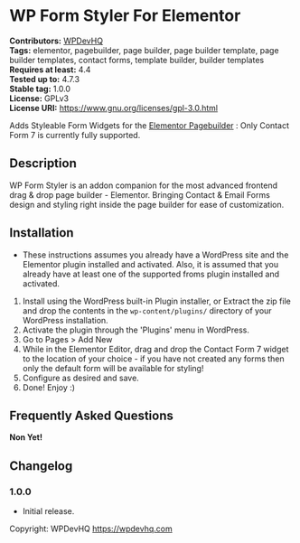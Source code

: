 # WP Form Styler For Elementor


**Contributors:** [WPDevHQ](https://wpdevhq.com)   
**Tags:** elementor, pagebuilder, page builder, page builder template, page builder templates, contact forms, template builder, builder templates   
**Requires at least:** 4.4  
**Tested up to:** 4.7.3  
**Stable tag:** 1.0.0  
**License:** GPLv3  
**License URI:** https://www.gnu.org/licenses/gpl-3.0.html   

Adds Styleable Form Widgets for the [Elementor Pagebuilder](https://github.com/pojome/elementor) : Only Contact Form 7 is currently fully supported.

## Description ##
WP Form Styler is an addon companion for the most advanced frontend drag & drop page builder - Elementor. Bringing Contact & Email Forms design and styling right inside the page builder for ease of customization.

## Installation ##
* These instructions assumes you already have a WordPress site and the Elementor plugin installed and activated. Also, it is assumed that you already have at least one of the supported froms plugin installed and activated.

1. Install using the WordPress built-in Plugin installer, or Extract the zip file and drop the contents in the `wp-content/plugins/` directory of your WordPress installation.
2. Activate the plugin through the 'Plugins' menu in WordPress.
3. Go to Pages > Add New
4. While in the Elementor Editor, drag and drop the Contact Form 7 widget to the location of your choice - if you have not created any forms then only the default form will be available for styling!
4. Configure as desired and save.
5. Done! Enjoy :)

## Frequently Asked Questions ##

**Non Yet!**

## Changelog ##

### 1.0.0 ###
* Initial release.

Copyright: WPDevHQ https://wpdevhq.com